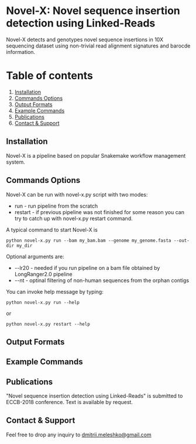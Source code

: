 Novel-X: Novel sequence insertion detection using Linked-Reads
======

Novel-X detects and genotypes novel sequence insertions in 10X sequencing dataset using non-trivial read alignment signatures and barocde information.

# Table of contents
1. [Installation](#installation)
2. [Commands Options](#commands-options)
3. [Output Formats](#output-formats)
4. [Example Commands](#example-commands)
5. [Publications](#publications)
6. [Contact & Support](#contact)

## Installation

Novel-X is a pipeline based on popular Snakemake workflow management system.

## Commands Options

Novel-X can be run with novel-x.py script with two modes:

* run - run pipeline from the scratch
* restart - if previous pipeline was not finished for some reason you can try to catch up with novel-x.py restart command.

A typical command to start Novel-X is 
```
python novel-x.py run --bam my_bam.bam --genome my_genome.fasta --out-dir my_dir
```

Optional arguments are:
* --lr20 - needed if you run pipeline on a bam file obtained by LongRanger2.0 pipeline
* --nt - optinal filtering of non-human sequences from the orphan contigs

You can invoke help message by typing:

```
python novel-x.py run --help
```
or

```
python novel-x.py restart --help
```
## Output Formats

## Example Commands

## Publications

"Novel sequence insertion detection using Linked-Reads" is submitted to ECCB-2018 conference. Text is available by request.

## Contact & Support

Feel free to drop any inquiry to [dmitrii.meleshko@gmail.com]() 
